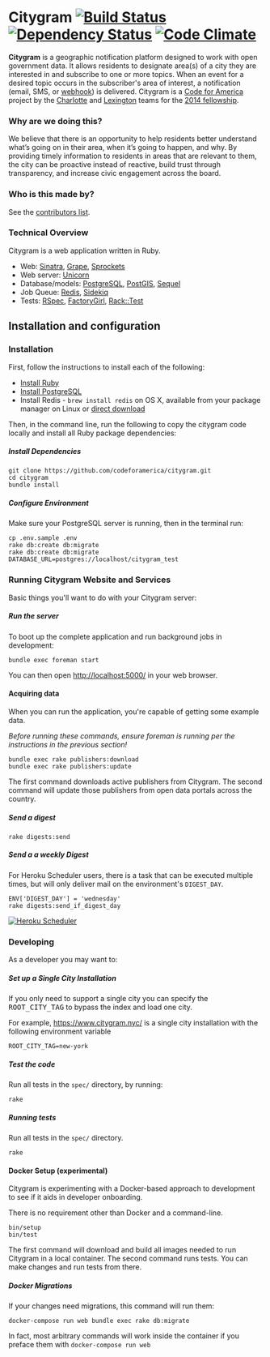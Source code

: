# Citygram [![Build Status](http://img.shields.io/travis/codeforamerica/citygram.svg)][travis] [![Dependency Status](http://img.shields.io/gemnasium/codeforamerica/citygram.svg)][gemnasium] [![Code Climate](http://img.shields.io/codeclimate/github/codeforamerica/citygram.svg)][codeclimate]

[travis]: https://travis-ci.org/codeforamerica/citygram
[gemnasium]: https://gemnasium.com/codeforamerica/citygram
[codeclimate]: https://codeclimate.com/github/codeforamerica/citygram

__Citygram__ is a geographic notification platform designed to work with open government data. It allows residents to designate area(s) of a city they are interested in and subscribe to one or more topics. When an event for a desired topic occurs in the subscriber's area of interest, a notification (email, SMS, or [webhook]) is delivered. Citygram is a [Code for America] project by the [Charlotte] and [Lexington] teams for the [2014 fellowship].

[webhook]: http://en.wikipedia.org/wiki/Webhook
[Code for America]: https://github.com/codeforamerica
[Charlotte]: http://team-charlotte.tumblr.com/
[Lexington]: http://teambiglex.tumblr.com/
[2014 fellowship]: http://www.codeforamerica.org/geeks/our-geeks/2014-fellows/

### Why are we doing this?

We believe that there is an opportunity to help residents better understand what’s going on in their area, when it’s going to happen, and why. By providing timely information to residents in areas that are relevant to them, the city can be proactive instead of reactive, build trust through transparency, and increase civic engagement across the board.

### Who is this made by?

See the [contributors list](https://github.com/codeforamerica/citygram/graphs/contributors).

### Technical Overview

Citygram is a web application written in Ruby.

* Web: [Sinatra](https://github.com/sinatra/sinatra), [Grape](https://github.com/intridea/grape), [Sprockets](https://github.com/sstephenson/sprockets)
* Web server: [Unicorn](http://unicorn.bogomips.org/)
* Database/models: [PostgreSQL](http://www.postgresql.org/), [PostGIS](http://postgis.net/), [Sequel](https://github.com/jeremyevans/sequel/)
* Job Queue: [Redis](http://redis.io/), [Sidekiq](https://github.com/mperham/sidekiq)
* Tests: [RSpec](https://github.com/rspec), [FactoryGirl](https://github.com/thoughtbot/factory_girl), [Rack::Test](https://github.com/brynary/rack-test)

## Installation and configuration

### Installation

First, follow the instructions to install each of the following:

* [Install Ruby](https://github.com/codeforamerica/howto/blob/master/Ruby.md)
* [Install PostgreSQL](https://github.com/codeforamerica/howto/blob/master/PostgreSQL.md)
* Install Redis - `brew install redis` on OS X, available from your package manager on Linux or [direct download](http://redis.io/download)

Then, in the command line, run the following to copy the citygram code locally and install all Ruby package dependencies:
##### Install Dependencies

```
git clone https://github.com/codeforamerica/citygram.git
cd citygram
bundle install
```

##### Configure Environment

Make sure your PostgreSQL server is running, then in the terminal run:

```
cp .env.sample .env
rake db:create db:migrate
rake db:create db:migrate DATABASE_URL=postgres://localhost/citygram_test
```

### Running Citygram Website and Services

Basic things you'll want to do with your Citygram server:

##### Run the server

To boot up the complete application and run background jobs in development:
```
bundle exec foreman start
```

You can then open [http://localhost:5000/](http://localhost:5000/) in your web browser.

#### Acquiring data

When you can run the application, you're capable of getting some example data.

*Before running these commands, ensure foreman is running per the instructions in the previous section!*

```
bundle exec rake publishers:download
bundle exec rake publishers:update
```

The first command downloads active publishers from Citygram. The second command will update those publishers from open data portals across the country.


##### Send a digest

```
rake digests:send
```

##### Send a a weekly Digest

For Heroku Scheduler users, there is a task that can be executed multiple times,
but will only deliver mail on the environment's `DIGEST_DAY`.

```
ENV['DIGEST_DAY'] = 'wednesday'
rake digests:send_if_digest_day
```

[![Heroku Scheduler](https://cloud.githubusercontent.com/assets/81055/8840908/732942c2-30b5-11e5-8af7-06b9e169d281.png)](https://devcenter.heroku.com/articles/scheduler)


### Developing

As a developer you may want to:

##### Set up a Single City Installation

If you only need to support a single city you can specify the <kbd>ROOT_CITY_TAG</kbd> to bypass the index and load one city.

For example, https://www.citygram.nyc/ is a single city installation with the following environment variable

```
ROOT_CITY_TAG=new-york
```

##### Test the code

Run all tests in the `spec/` directory, by running:
```
rake
```

##### Running tests

Run all tests in the `spec/` directory.

```
rake
```



#### Docker Setup (experimental)

Citygram is experimenting with a Docker-based approach to development to see if it aids in developer onboarding.

There is no requirement other than Docker and a command-line.

```
bin/setup
bin/test
```

The first command will download and build all images needed to run Citygram in a local container.
The second command runs tests.  You can make changes and run tests from there.  

##### Docker Migrations

If your changes need migrations, this command will run them:

```
docker-compose run web bundle exec rake db:migrate
```

In fact, most arbitrary commands will work inside the container if you preface them with ```docker-compose run web```



